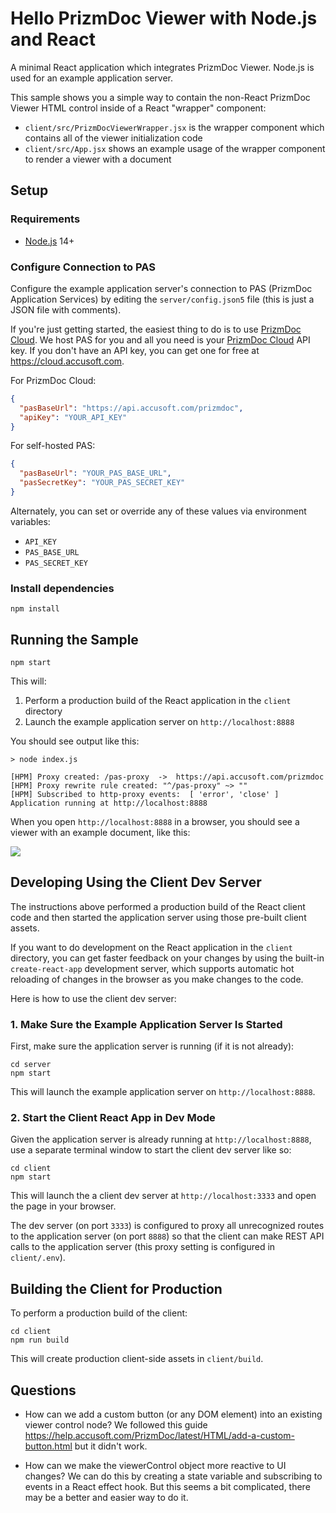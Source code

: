 # Hello PrizmDoc Viewer with Node.js and React

A minimal React application which integrates PrizmDoc Viewer. Node.js is used for an example application server.

This sample shows you a simple way to contain the non-React PrizmDoc Viewer HTML control inside of a React "wrapper" component:

- `client/src/PrizmDocViewerWrapper.jsx` is the wrapper component which contains all of the viewer initialization code
- `client/src/App.jsx` shows an example usage of the wrapper component to render a viewer with a document

## Setup

### Requirements

- [Node.js](https://nodejs.org) 14+

### Configure Connection to PAS

Configure the example application server's connection to PAS (PrizmDoc Application Services) by editing the `server/config.json5` file (this is just a JSON file with comments).

If you're just getting started, the easiest thing to do is to use [PrizmDoc Cloud](https://cloud.accusoft.com). We host PAS for you and all you need is your [PrizmDoc Cloud](https://cloud.accusoft.com) API key. If you don't have an API key, you can get one for free at https://cloud.accusoft.com.

For PrizmDoc Cloud:

```json
{
  "pasBaseUrl": "https://api.accusoft.com/prizmdoc",
  "apiKey": "YOUR_API_KEY"
}
```

For self-hosted PAS:

```json
{
  "pasBaseUrl": "YOUR_PAS_BASE_URL",
  "pasSecretKey": "YOUR_PAS_SECRET_KEY"
}
```

Alternately, you can set or override any of these values via environment variables:

- `API_KEY`
- `PAS_BASE_URL`
- `PAS_SECRET_KEY`

### Install dependencies

```
npm install
```

## Running the Sample

```
npm start
```

This will:

1. Perform a production build of the React application in the `client` directory
2. Launch the example application server on `http://localhost:8888`

You should see output like this:

```
> node index.js

[HPM] Proxy created: /pas-proxy  ->  https://api.accusoft.com/prizmdoc
[HPM] Proxy rewrite rule created: "^/pas-proxy" ~> ""
[HPM] Subscribed to http-proxy events:  [ 'error', 'close' ]
Application running at http://localhost:8888
```

When you open `http://localhost:8888` in a browser, you should see a viewer with an example document, like this:

![](screenshot.png)

## Developing Using the Client Dev Server

The instructions above performed a production build of the React client code and then started the application server using those pre-built client assets.

If you want to do development on the React application in the `client` directory, you can get faster feedback on your changes by using the built-in `create-react-app` development server, which supports automatic hot reloading of changes in the browser as you make changes to the code.

Here is how to use the client dev server:

### 1. Make Sure the Example Application Server Is Started

First, make sure the application server is running (if it is not already):

```
cd server
npm start
```

This will launch the example application server on `http://localhost:8888`.

### 2. Start the Client React App in Dev Mode

Given the application server is already running at `http://localhost:8888`, use a separate terminal window to start the client dev server like so:

```
cd client
npm start
```

This will launch the a client dev server at `http://localhost:3333` and open the page in your browser.

The dev server (on port `3333`) is configured to proxy all unrecognized routes to the application server (on port `8888`) so that the client can make REST API calls to the application server (this proxy setting is configured in `client/.env`).

## Building the Client for Production

To perform a production build of the client:

```
cd client
npm run build
```

This will create production client-side assets in `client/build`.

## Questions

- How can we add a custom button (or any DOM element) into an existing viewer control node? We followed this guide https://help.accusoft.com/PrizmDoc/latest/HTML/add-a-custom-button.html but it didn't work.

- How can we make the viewerControl object more reactive to UI changes? We can do this by creating a state variable and subscribing to events in a React effect hook. But this seems a bit complicated, there may be a better and easier way to do it.

